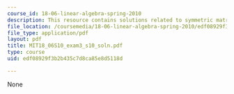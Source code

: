```yaml
---
course_id: 18-06-linear-algebra-spring-2010
description: This resource contains solutions related to symmetric matrix.
file_location: /coursemedia/18-06-linear-algebra-spring-2010/edf08929f3b2b435c7d8ca85e8d5118d_MIT18_06S10_exam3_s10_soln.pdf
file_type: application/pdf
layout: pdf
title: MIT18_06S10_exam3_s10_soln.pdf
type: course
uid: edf08929f3b2b435c7d8ca85e8d5118d

---
```

None
